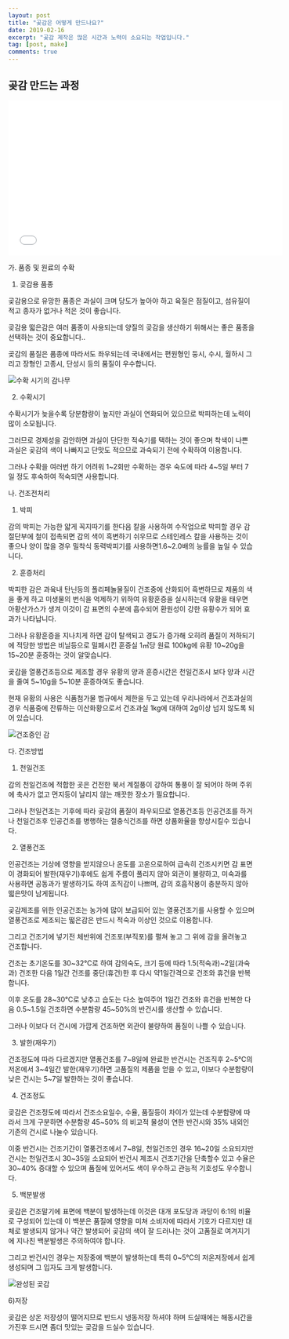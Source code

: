 ```yaml
---
layout: post
title: "곶감은 어떻게 만드나요?"
date: 2019-02-16
excerpt: "곶감 제작은 많은 시간과 노력이 소요되는 작업입니다."
tag: [post, make]
comments: true
---
```


## 곶감 만드는 과정

<iframe width="560" height="315" src="//www.youtube.com/embed/WvV524mGUJs" frameborder="0"> </iframe>

가. 품종 및 원료의 수확

1. 곶감용 품종

곶감용으로 유망한 품종은 과실이 크며 당도가 높아야 하고 육질은 점질이고, 섬유질이 적고 종자가 없거나 적은 것이 좋습니다.

곶감용 떫은감은 여러 품종이 사용되는데 양질의 곶감을 생산하기 위해서는 좋은 품종을 선택하는 것이 중요합니다..

곶감의 품질은 품종에 따라서도 좌우되는데 국내에서는 편원형인 둥시, 수시, 월하시 그리고 장형인 고종시, 단성시 등의 품질이 우수합니다.

![수확 시기의 감나무](https://gamsa-new.firebaseapp.com/assets/img/src/make.jpg)

2. 수확시기

수확시기가 늦을수록 당분함량이 높지만 과실이 연화되어 있으므로 박피하는데 노력이 많이 소모됩니다.

그러므로 경제성을 감안하면 과실이 단단한 적숙기를 택하는 것이 좋으며 착색이 나쁜 과실은 곶감의 색이 나빠지고 단맛도 적으므로 과숙되기 전에 수확하여 이용합니다.

그러나 수확을 여러번 하기 어려워 1~2회만 수확하는 경우 숙도에 따라 4~5일 부터 7일 정도 후숙하여 적숙되면 사용합니다.

나. 건조전처리

1. 박피

감의 박피는 가능한 얇게 꼭지따기를 한다음 칼을 사용하여 수작업으로 박피할 경우 감 절단부에 철이 접촉되면 감의 색이 흑변하기 쉬우므로 스테인레스 칼을 사용하는 것이 좋으나 양이 많을 경우 밀착식 동력박피기를 사용하면1.6~2.0배의 능률을 높일 수 있습니다.

2. 훈증처리

박피한 감은 과육내 탄닌등의 폴리페놀물질이 건조중에 산화되어 흑변하므로 제품의 색을 좋게 하고 미생물의 번식을 억제하기 위하여 유황훈증을 실시하는데 유황을 태우면 아황산가스가 생겨 이것이 감 표면의 수분에 흡수되어 환원성이 강한 유황수가 되어 효과가 나타납니다.

그러나 유황훈증을 지나치게 하면 감이 탈색되고 경도가 증가해 오히려 품질이 저하되기에 적당한 방법은 비닐등으로 밀폐시킨 훈증실 1㎥당 원료 100kg에 유황 10~20g을 15~20분 훈증하는 것이 알맞습니다.

곶감을 열풍건조등으로 제조할 경우 유황의 양과 훈증시간은 천일건조시 보다 양과 시간을 줄여 5~10g을 5~10분 훈증하여도 좋습니다.

현재 유황의 사용은 식품첨가물 법규에서 제한을 두고 있는데 우리나라에서 건조과실의 경우 식품중에 잔류하는 이산화황으로서 건조과실 1kg에 대하여 2g이상 넘지 않도록 되어 있습니다.

![건조중인 감](https://gamsa-new.firebaseapp.com/assets/img/src/make2.jpg)

다. 건조방법

1. 천일건조

감의 천일건조에 적합한 곳은 건전한 북서 계절풍이 강하여 통풍이 잘 되어야 하며 주위에 축사가 없고 먼지등이 날리지 않는 깨끗한 장소가 필요합니다.

그러나 천일건조는 기후에 따라 곶감의 품질이 좌우되므로 열풍건조등 인공건조를 하거나 천일건조후 인공건조를 병행하는 절충식건조를 하면 상품화율을 향상시킬수 있습니다.

2. 열풍건조

인공건조는 기상에 영향을 받지않으나 온도를 고온으로하여 급속히 건조시키면 감 표면이 경화되어 발한(재우기)후에도 쉽게 주름이 풀리지 않아 외관이 불량하고, 미숙과를 사용하면 공동과가 발생하기도 하여 조직감이 나쁘며, 감의 호흡작용이 충분하지 않아 떫은맛이 남게됩니다.

곶감제조를 위한 인공건조는 농가에 많이 보급되어 있는 열풍건조기를 사용할 수 있으며 열풍건조로 제조되는 떫은감은 반드시 적숙과 이상인 것으로 이용합니다.

그리고 건조기에 넣기전 체반위에 건조포(부직포)를 펼쳐 놓고 그 위에 감을 올려놓고 건조합니다.

건조는 초기온도를 30~32℃로 하여 감의숙도, 크기 등에 따라 1.5(적숙과)~2일(과숙과) 건조한 다음 1일간 건조를 중단(휴건)한 후 다시 약1일간격으로 건조와 휴건을 반복합니다.

이후 온도를 28~30℃로 낮추고 습도는 다소 높여주어 1일간 건조와 휴건을 반복한 다음 0.5~1.5일 건조하면 수분함량 45~50%의 반건시를 생산할 수 있습니다.

그러나 이보다 더 건시에 가깝게 건조하면 외관이 불량하여 품질이 나쁠 수 있습니다.

3. 발한(재우기)

건조정도에 따라 다르겠지만 열풍건조를 7~8일에 완료한 반건시는 건조직후 2~5℃의 저온에서 3~4일간 발한(재우기)하면 고품질의 제품을 얻을 수 있고, 이보다 수분함량이 낮은 건시는 5~7일 발한하는 것이 좋습니다.

4. 건조정도

곶감은 건조정도에 따라서 건조소요일수, 수율, 품질등이 차이가 있는데 수분함량에 따라서 크게 구분하면 수분함량 45~50% 의 비교적 물성이 연한 반건시와 35% 내외인 기존의 건시로 나눌수 있습니다.

이중 반건시는 건조기간이 열풍건조에서 7~8일, 천일건조인 경우 16~20일 소요되지만 건시는 천일건조시 30~35일 소요되어 반건시 제조시 건조기간을 단축할수 있고 수율은 30~40% 증대할 수 있으며 품질에 있어서도 색이 우수하고 관능적 기호성도 우수합니다.

5. 백분발생

곶감은 건조말기에 표면에 백분이 발생하는데 이것은 대개 포도당과 과당이 6:1의 비율로 구성되어 있는데 이 백분은 품질에 영향을 미쳐 소비자에 따라서 기호가 다르지만 대체로 발생되지 않거나 약간 발생되어 곶감의 색이 잘 드러나는 것이 고품질로 여겨지기에 지나친 백분발생은 주의하여야 합니다.

그리고 반건시인 경우는 저장중에 백분이 발생하는데 특히 0~5℃의 저온저장에서 쉽게 생성되며 그 입자도 크게 발생합니다.

![완성된 곶감](https://gamsa-new.firebaseapp.com/assets/img/src/make3.jpg)

6)저장

곶감은 상온 저장성이 떨어지므로 반드시 냉동저장 하셔야 하며 드실때에는 해동시간을 가진후 드시면 좀더 맛있는 곶감을 드실수 있습니다.

